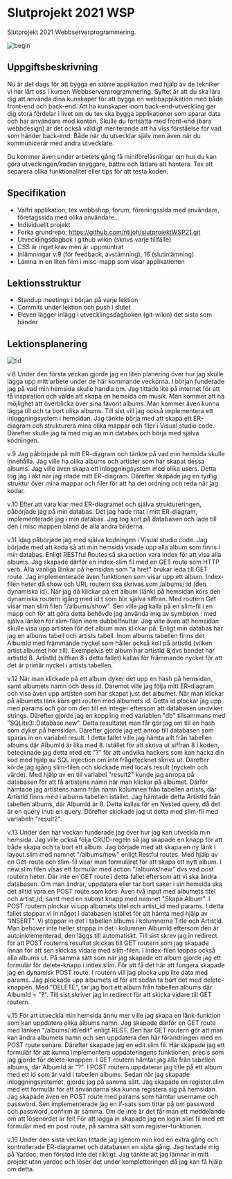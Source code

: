 # Slutprojekt 2021 WSP
Slutprojekt 2021 Webbserverprogrammering.

![begin](begin.jpg)

##  Uppgiftsbeskrivning

Nu är det dags för att bygga en större applikation med hjälp av de tekniker vi har lärt oss i kursen Webbserverprogrammering. Syftet är att du ska lära dig att använda dina kunskaper för att bygga en webbapplikation med både front-end och back-end. Att ha kunskaper inom back-end-utveckling ger dig stora fördelar i livet om du tex ska bygga applikationer som sparar data och har användare med konton. Skulle du fortsätta med front-end (bara webbdesign) är det också väldigt meriterande att ha viss förståelse för vad som händer back-end. Både när du utvecklar själv men även när du kommunicerar med andra utvecklare.

Du kommer även under arbetets gång få miniföreläsningar om hur du kan göra utveckingen/koden snyggare, bättre och lättare att hantera. Tex att separera olika funktionalitet eller tips för att testa koden. 

##  Specifikation
- Valfri applikation, tex webbshop, forum, föreningssida med användare, företagssida med olika användare...
- Individuellt projekt
- Forka grundrepo: https://github.com/ntijoh/slutprojektWSP21.git
- Utvecklingsdagbok i github wikin (skrivs varje tillfälle)
- CSS är inget krav men är uppmuntrat
- Inlämningar v.9 (för feedback, avstämning), 16 (slutinlämning)
- Lämna in en liten film i misc-mapp som visar applikationen

## Lektionsstruktur
- Standup meetings i början på varje lektion
- Commits under lektion och push i slutet
- Eleven lägger inlägg i utvecklingsdagboken (git-wikin) det sista som händer

## Lektionsplanering

![tid](tid.png)


v.8 Under den första veckan gjorde jag en liten planering över hur jag skulle lägga upp mitt arbete under de här kommande veckorna. I början funderade jag på vad min hemsida skulle handla om. Jag tittade lite på internet för att få inspiration och valde att skapa en hemsida om musik. Man kommer att ha möjlighet att överblicka över sina favorit albums. Man kommer även kunna lägga till och ta bort olika albums. Till sist vill jag också implementera ett inloggningsystem i hemsidan. Jag tänkte börja med att skapa ett ER-diagram och strukturera mina olika mappar och filer i Visual studio code. Därefter skulle jag ta med mig an min databas och börja med själva kodningen.

v.9 Jag påbörjade på mitt ER-diagram och tänkte på vad min hemsida skulle innehålla. Jag ville ha olika albums och artister som har skapat dessa albums. Jag ville även skapa ett inloggningsystem med olika users. Detta tog jag i akt när jag ritade mitt ER-diagram. Därefter skapade jag en tydlig struktur över mina mappar och filer för att ha det ordning och reda när jag kodar. 

v.10 Efter att vara klar med ER-diagramet och själva struktureringen, påbörjade jag på min databas. Det jag hade ritat i mitt ER-diagram, implementerade jag i min databas. Jag tog kort på databasen och lade till den i misc mappen bland de alla andra bilderna. 

v.11 Idag påbörjade jag med själva kodningen i Visual studio code. Jag började med att koda så att min hemsida visade upp alla album som finns i min databas. Enligt RESTful Routes så ska action vara index för att visa alla albums. Jag skapade därför en index-slim fil med en GET route som HTTP verb. Alla vanliga länkar på hemsidan som "a href" brukar leda till GET route. Jag implementerade även funktionen som visar upp ett album. Index-filen heter då show och URL routern ska skrivas som /albums/:id (den dynamiska id). När jag då klickar på ett album (länk) på hemsidan körs den dynamiska routern igång med id:t som blir själva siffran. Med routern Get visar man slim filen "/albums/show". Sen ville jag kalla på en slim-fil i en mapp och för att göra detta behövde jag använda mig av symbolen : med själva länken för slim-filen inom dubbelfnuttar. Jag ville även att hemsidan skulle visa upp artisten för det album man klickar på. Enligt min databas har jag en albums tabell och artists tabell. Inom albums tabellen finns det AlbumId med främmande nyckel som håller också koll på artistId (vilken artist albumet hör till). Exempelvis ett album har artistId 8,dvs bandet har artistId 8. ArtistId (siffran 8 i detta fallet) kallas för främmande nyckel för att det är primär nyckel i artists tabellen.

v.12 När man klickade på ett album dyker det upp en hash på hemsidan, samt albumets namn och dess id. Däremot ville jag följa mitt ER-diagram och visa även upp artisten som har skapat just det albumet. När man klickar på albumets länk körs get routen med albumets id. Detta id plockar jag upp med params och gör om den till en integer eftersom att databasen undviker strings. Därefter gjorde jag en koppling med variablen "db" tillsammans med "SQLite3::Database.new". Detta resultatet man får gör jag om till en hash som dyker på hemsidan. Därefter gjorde jag ett anrop till databasen som sparas in en variabel result. I detta fallet ville jag hämta allt från tabellen albums där AlbumId är lika med 8. Istället för att skriva ut siffran 8 i koden, betecknade jag detta med ett "?" för att undvika hackers som kan hacka din kod med hjälp av SQL injection om inte frågetecknet skrivs ut. Därefter körde jag igång slim-filen och skickade med locals result (nyckeln och värde). Med hjälp av en till variabel "result2" kunde jag anropa på databasen för att få artistens namn när man klickar på albumet. Därför hämtade jag artistens namn från namn kolumnen från tabellen artists, där ArtistId finns med i albums tabellen istället. Jag hämtade detta ArtistId från tabellen albums, där AlbumId är 8. Detta kallas för en Nested query, då det är en query inuti en query. Därefter skickade jag ut detta med slim-fil med variabeln "result2". 

v.13 Under den här veckan funderade jag över hur jag kan utveckla min hemsida. Jag ville också följa CRUD-regeln så jag skapade en knapp för att både skapa och ta bort ett album. Jag började med att skapa en ny länk i layout.slim med namnet "/albums/new" enligt Restful routes. Med hjälp av en Get-route och slim-fil visar man formuläret för att skapa ett nytt album. I new.slim filen visas ett formulär med action "/albums/new" dvs vad post routern heter. Där inte en GET route i detta fallet eftersom att vi ska ändra databasen. Om man ändrar, uppdatera eller tar bort saker i sin hemsida ska det alltid vara en POST route som körs. Även två input med albumets titel och artist_id, samt med en submit knapp med namnet "Skapa Album". I POST routern plockar vi upp albumets titel och artist_id med params. I detta fallet stoppar vi in något i databasen istället för att hämta med hjälp av "INSERT". Vi stoppar in det i tabellen albums i kolumnerna Title och ArtistId. Man behöver inte heller stoppa in det i kolumnen AlbumId eftersom den är autoinkrementerad, den läggs till automatiskt. Till sist skrev jag in redirect för att POST routerns resultat skickas till GET routern som jag skapade innan för att sen skickas vidare med slim-filen. I index-filen loopas också alla albums ut. På samma sätt som när jag skapade ett album gjorde jag ett formulär för delete-knapp i index.slim. För att få det här att fungera skapade jag en dynamisk POST route. I routern vill jag plocka upp lite data med params. Jag plockade upp albumets id för att sedan ta bort det med delete-knappen. Med "DELETE", tar jag bort ett album från tabellen albums där AlbumId = "?". Till sist skriver jag in redirect för att skicka vidare till GET routern. 

v.15 För att utveckla min hemsida ännu mer ville jag skapa en länk-funktion som kan uppdatera olika albums namn. Jag skapade därför en GET route med länken "/albums/:id/edit" enligt REST. Den här GET routern gör att man kan ändra albumets namn och sen uppdatera den här förändringen med en POST route senare. Därefter skapade jag en edit.slim fil. Här skapade jag ett formulär för att kunna implementera uppdateringens funktionen, precis som jag gjorde för delete-knappen. I GET routern hämtar jag alla från tabellen albums, där AlbumId är "?". I POST routern uppdaterar jag title på ett album med ett id som är vald i tabellen albums. Sedan när jag skapade inloggningsystemet, gjorde jag på samma sätt. Jag skapade en register.slim med ett formulär för att användarna ska kunna registera sig på hemsidan. Jag skapade även en POST route med params som hämtar username och password. Sen implementerade jag en if-sats som tittar på om password och password_confirm är samma. Om de inte är det får man ett meddelande om att lösenordet är fel! För att logga in skapade jag en login.slim fil med ett formulär med en post route, på samma sätt som register-funktionen. 

v.16 Under den sista veckan tittade jag igenom min kod en extra gång och kontrollerade ER-diagramet och databasen en sista gång. Jag testade mig på Yardoc, men förstod inte det riktigt. Jag tänkte att jag lämnar in mitt projekt utan yardoc och löser det under kompletteringen då jag kan få hjälp om detta.



